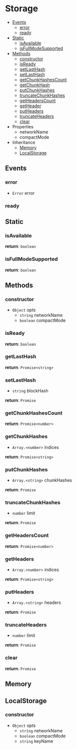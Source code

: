 # Storage

  * [Events](#events)
    * [error](#error)
    * [ready](#ready)
  * [Static](#static)
    * [isAvailable](#isavailable)
    * [isFullModeSupported](#isfullmodesupported)
  * [Methods](#methods)
    * [constructor](#constructor)
    * [isReady](#isready)
    * [getLastHash](#getlasthash)
    * [setLastHash](#setlasthash)
    * [getChunkHashesCount](#getchunkhashescount)
    * [getChunkHash](#getchunkhash)
    * [putChunkHashes](#putchunkhashes)
    * [truncateChunkHashes](#truncatechunkhashes)
    * [getHeadersCount](#getheaderscount)
    * [getHeader](#getheader)
    * [putHeaders](#putheaders)
    * [truncateHeaders](#truncateheaders)
    * [clear](#clear)
  * Properties
    * networkName
    * compactMode
  * Inheritance
    * [Memory](#memory)
    * [LocalStorage](#localstorage)

## Events

### error

  * `Error` error

### ready

## Static

### isAvailable

**return**: `boolean`

### isFullModeSupported

**return**: `boolean`

## Methods

### constructor

  * `Object` opts
    * `string` networkName
    * `boolean` compactMode

### isReady

**return**: `boolean`

### getLastHash

**return**: `Promise<string>`

### setLastHash

  * `string` blockHash

**return**: `Promise`

### getChunkHashesCount

**return**: `Promise<number>`

### getChunkHashes

  * `Array.<number>` indices

**return**: `Promise<string>`

### putChunkHashes

  * `Array.<string>` chunkHashes

**return**: `Promise`

### truncateChunkHashes

  * `number` limit

**return**: `Promise`

### getHeadersCount

**return**: `Promise<number>`

### getHeaders

  * `Array.<number>` indices

**return**: `Promise<string>`

### putHeaders

  * `Array.<string>` headers

**return**: `Promise`

### truncateHeaders

  * `number` limit

**return**: `Promise`

### clear

**return**: `Promise`

## Memory

## LocalStorage

### constructor

  * `Object` opts
    * `string` networkName
    * `boolean` compactMode
    * `string` keyName
